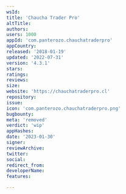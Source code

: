 ```yaml
---
wsId: 
title: 'Chaucha Trader Pro'
altTitle: 
authors: 
users: 1000
appId: 'com.panterozo.chauchatraderpro'
appCountry: 
released: '2018-01-19'
updated: '2022-07-31'
version: '4.3.1'
stars: 
ratings: 
reviews: 
size: 
website: 'https://chauchatraderpro.cl'
repository: 
issue: 
icon: 'com.panterozo.chauchatraderpro.png'
bugbounty: 
meta: 'removed'
verdict: 'wip'
appHashes: 
date: '2023-01-30'
signer: 
reviewArchive: 
twitter: 
social: 
redirect_from: 
developerName: 
features: 

---
```



